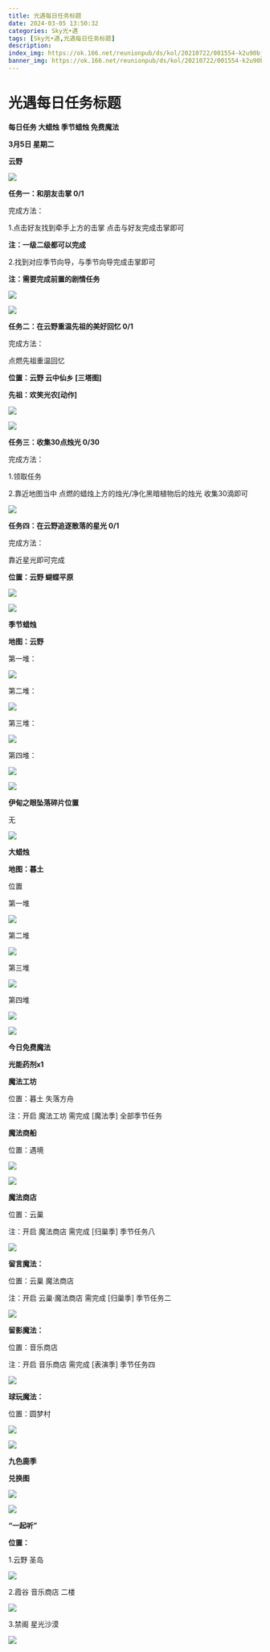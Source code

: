 ```yaml
---
title: 光遇每日任务标题
date: 2024-03-05 13:50:32
categories: Sky光•遇
tags: [Sky光•遇,光遇每日任务标题]
description: 
index_img: https://ok.166.net/reunionpub/ds/kol/20210722/001554-k2u90bj7ay.png?imageView&thumbnail=600x0&type=jpg
banner_img: https://ok.166.net/reunionpub/ds/kol/20210722/001554-k2u90bj7ay.png?imageView&thumbnail=600x0&type=jpg
---
```

# 光遇每日任务标题
**每日任务 大蜡烛 季节蜡烛 免费魔法**

 **3月5日 星期二**

 **云野**

![](https://img.166.net/reunionpub/ds/kol/20240305/001801-qyecfk5g9z.png)

 **任务一：和朋友击掌 0/1**

完成方法：

1.点击好友找到牵手上方的击掌 点击与好友完成击掌即可

 **注：一级二级都可以完成**

2.找到对应季节向导，与季节向导完成击掌即可

 **注：需要完成前置的剧情任务**

![](https://img.166.net/reunionpub/ds/kol/20240305/000448-tyhf41pal3.jpeg)

![](https://img.166.net/reunionpub/ds/kol/20240305/003445-8ibap60wul.jpg)

 **任务二：在云野重温先祖的美好回忆 0/1**

完成方法：

点燃先祖重温回忆

 **位置：云野 云中仙乡 [三塔图]**

 **先祖：欢笑光农[动作]**

![](https://img.166.net/reunionpub/ds/kol/20240305/000737-pjowft483s.jpeg)

![](https://img.166.net/reunionpub/ds/kol/20240305/000749-hkjyawnud6.jpeg)

 **任务三：收集30点烛光 0/30**

完成方法：

1.领取任务

2.靠近地图当中 点燃的蜡烛上方的烛光/净化黑暗植物后的烛光 收集30滴即可

![](https://img.166.net/reunionpub/ds/kol/20240305/000926-0zkga1v6wr.jpeg)

 **任务四：在云野追逐散落的星光 0/1**

完成方法：

靠近星光即可完成

 **位置：云野 蝴蝶平原**

![](https://img.166.net/reunionpub/ds/kol/20240305/000941-c9s6drv74n.jpg)

![](https://img.166.net/reunionpub/ds/kol/20240127/072109-yfqsmuh41p.png)

 **季节蜡烛**

 **地图：云野**

第一堆：

![](https://img.166.net/reunionpub/ds/kol/20240305/000408-hqe15upt6g.jpg)

第二堆：

![](https://img.166.net/reunionpub/ds/kol/20240305/000418-6jylid9582.jpeg)

第三堆：

![](https://img.166.net/reunionpub/ds/kol/20240305/000425-5qa3rv0ewg.jpeg)

第四堆：

![](https://img.166.net/reunionpub/ds/kol/20240305/000431-acuo3f68k4.jpeg)

![](https://img.166.net/reunionpub/ds/kol/20240127/072230-kr6zdftygs.png)

 **伊甸之眼坠落碎片位置**

无

![](https://img.166.net/reunionpub/ds/kol/20240127/072300-y4gsrkwvcm.png)

 **大蜡烛**

 **地图：暮土**

位置

第一堆

![](https://img.166.net/reunionpub/ds/kol/20240304/234459-szfb7t8has.jpg)

第二堆

![](https://img.166.net/reunionpub/ds/kol/20240304/234510-jn2cpadwi1.jpg)

第三堆

![](https://img.166.net/reunionpub/ds/kol/20240304/234518-tr2vg7160j.jpg)

第四堆

![](https://img.166.net/reunionpub/ds/kol/20240304/234528-lht2swyrks.jpg)

 **![](https://img.166.net/reunionpub/ds/kol/20231014/004048-gyt2imp830.png)**

 **今日免费魔法**

 **光能药剂x1**

 **魔法工坊**

位置：暮土 失落方舟

注：开启 魔法工坊 需完成 [魔法季] 全部季节任务

 **魔法商船**

位置：遇境

 **![](https://img.166.net/reunionpub/ds/kol/20231014/004605-qmuiowanf4.png)**

![](https://img.166.net/reunionpub/ds/kol/20240304/234409-npakmfy4t9.jpg)

 **魔法商店**

位置：云巢

注：开启 魔法商店 需完成 [归巢季] 季节任务八

![](https://img.166.net/reunionpub/ds/kol/20240304/234355-pef53slbnc.jpg)

 **留言魔法：**

位置：云巢 魔法商店

注：开启 云巢·魔法商店 需完成 [归巢季] 季节任务二

![](https://img.166.net/reunionpub/ds/kol/20240104/233540-rs5n8klws2.jpg)

 **留影魔法：**

位置：音乐商店

注：开启 音乐商店 需完成 [表演季] 季节任务四

![](https://img.166.net/reunionpub/ds/kol/20240303/233623-ep1snw70j5.jpeg)

 **球玩魔法：**

位置：圆梦村

 **![](https://img.166.net/reunionpub/ds/kol/20231014/005022-4hnlvzm7iu.png)**

 **![](https://img.166.net/reunionpub/ds/kol/20231220/070757-w9oeg612sl.png)**

 **九色鹿季**

 **兑换图**

![](https://img.166.net/reunionpub/ds/kol/20240131/061620-4i3rt0yq5n.png)

 **![](https://img.166.net/reunionpub/ds/kol/20231220/070757-w9oeg612sl.png)**

 **“一起听”**

 **位置：**

1.云野 圣岛

**![](https://img.166.net/reunionpub/ds/kol/20231220/071109-so6aef3jyr.jpeg)**

2.霞谷 音乐商店 二楼

**![](https://img.166.net/reunionpub/ds/kol/20231220/071120-naym3f5u4g.jpeg)**

3.禁阁 星光沙漠

 **![](https://img.166.net/reunionpub/ds/kol/20231220/071136-p6b05krfu4.png)**

